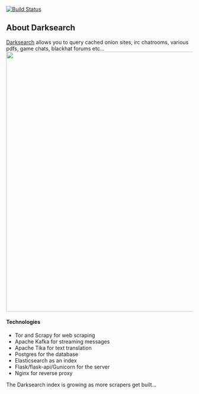 [![Build Status](https://travis-ci.org/vlall/darksearch.svg?branch=master)](https://travis-ci.org/vlall/darksearch)

## About Darksearch
[Darksearch](http://darksearch.io) allows you to query cached onion sites, irc chatrooms, various pdfs, game chats, blackhat forums etc...
<img src="https://raw.githubusercontent.com/vlall/darksearch/master/darksearch/docs/darksearch.png" width="700">

#### Technologies
- Tor and Scrapy for web scraping
- Apache Kafka for streaming messages
- Apache Tika for text translation
- Postgres for the database
- Elasticsearch as an index
- Flask/flask-api/Gunicorn for the server
- Nginx for reverse proxy

The Darksearch index is growing as more scrapers get built...
